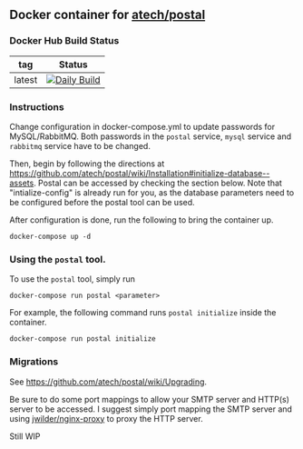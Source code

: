 ## Docker container for [atech/postal](https://github.com/atech/postal)

### Docker Hub Build Status

| tag           | Status                                                                                                                                           |
| ------------- | ------------------------------------------------------------------------------------------------------------------------------------------------ |
| latest        | [![Daily Build](https://api.travis-ci.org/ALinuxNinja/docker-postal.svg?branch=latest)](https://hub.docker.com/r/alinuxninja/postal/)            |

### Instructions
Change configuration in docker-compose.yml to update passwords for MySQL/RabbitMQ.
Both passwords in the `postal` service, `mysql` service and `rabbitmq` service have to be changed.

Then, begin by following the directions at https://github.com/atech/postal/wiki/Installation#initialize-database--assets.
Postal can be accessed by checking the section below. Note that "intialize-config" is already run for you, as the database parameters need to be configured before the postal tool can be used.

After configuration is done, run the following to bring the container up.
```
docker-compose up -d
```
### Using the `postal` tool.
To use the `postal` tool, simply run
```
docker-compose run postal <parameter>
```
For example, the following command runs `postal initialize` inside the container.
```
docker-compose run postal initialize
```

### Migrations
See https://github.com/atech/postal/wiki/Upgrading.

Be sure to do some port mappings to allow your SMTP server and HTTP(s) server to be accessed. I suggest simply port mapping the SMTP server and using [jwilder/nginx-proxy](https://github.com/jwilder/nginx-proxy) to proxy the HTTP server.

Still WIP
